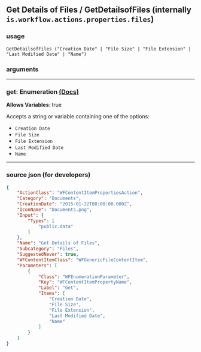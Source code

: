 
## Get Details of Files / GetDetailsofFiles (internally `is.workflow.actions.properties.files`)



### usage
```
GetDetailsofFiles ("Creation Date" | "File Size" | "File Extension" | "Last Modified Date" | "Name")
```

### arguments

---

### get: Enumeration [(Docs)](https://pfgithub.github.io/shortcutslang/gettingstarted#enum-select-field)
**Allows Variables**: true



Accepts a string 
or variable
containing one of the options:

- `Creation Date`
- `File Size`
- `File Extension`
- `Last Modified Date`
- `Name`

---

### source json (for developers)

```json
{
	"ActionClass": "WFContentItemPropertiesAction",
	"Category": "Documents",
	"CreationDate": "2015-01-22T08:00:00.000Z",
	"IconName": "Documents.png",
	"Input": {
		"Types": [
			"public.data"
		]
	},
	"Name": "Get Details of Files",
	"Subcategory": "Files",
	"SuggestedNever": true,
	"WFContentItemClass": "WFGenericFileContentItem",
	"Parameters": [
		{
			"Class": "WFEnumerationParameter",
			"Key": "WFContentItemPropertyName",
			"Label": "Get",
			"Items": [
				"Creation Date",
				"File Size",
				"File Extension",
				"Last Modified Date",
				"Name"
			]
		}
	]
}
```
